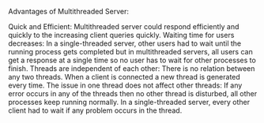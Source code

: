 Advantages of Multithreaded Server:

Quick and Efficient: Multithreaded server could respond efficiently and 
quickly to the increasing client queries quickly.
Waiting time for users decreases: 
In a single-threaded server, other users had to wait until the running process gets completed but in multithreaded servers, all users can get a response at a single time so no user has to wait for other processes to finish.
Threads are independent of each other: There is no relation between any two threads. When a client is connected a new thread is generated every time.
The issue in one thread does not affect other threads: If any error occurs in any of the threads then no other thread is disturbed, all other processes keep running normally. In a single-threaded server, every other client had to wait if any problem occurs in the thread.